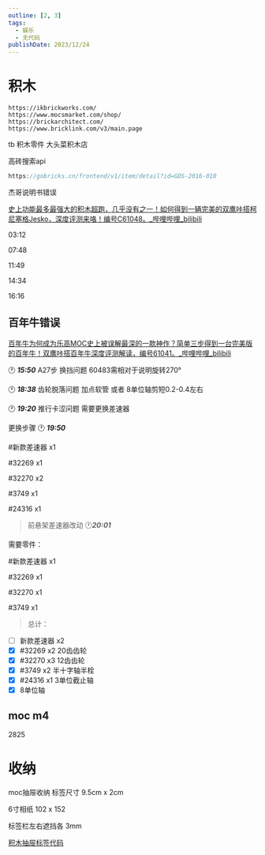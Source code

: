 ```yaml
---
outline: [2, 3]
tags: 
  - 娱乐
  - 无代码
publishDate: 2023/12/24
---
```

# 积木

```
https://ikbrickworks.com/
https://www.mocsmarket.com/shop/
https://brickarchitect.com/
https://www.bricklink.com/v3/main.page
```

tb 积木零件 大头菜积木店

高砖搜索api

```js
https://gobricks.cn/frontend/v1/item/detail?id=GDS-2016-010
```

杰哥说明书错误

[史上功能最多最强大的积木超跑，几乎没有之一！如何得到一辆完美的双鹰咔搭柯尼塞格Jesko，深度评测来咯！编号C61048。_哔哩哔哩_bilibili](https://www.bilibili.com/video/BV1yP411J7px/?spm_id_from=333.999.0.0&vd_source=3ce8ae9fa7144a403d012fcfd566221a)

03:12

07:48

11:49

14:34

16:16

## 百年牛错误

[百年牛为何成为乐高MOC史上被误解最深的一款神作？简单三步得到一台完美版的百年牛！双鹰咔搭百年牛深度评测解读，编号61041。_哔哩哔哩_bilibili](https://www.bilibili.com/video/BV1fv4y1F7R6/?spm_id_from=333.788&vd_source=3ce8ae9fa7144a403d012fcfd566221a)

🕐 ***15:50*** A27步 换挡问题 60483需相对于说明旋转270°

🕐 ***18:38*** 齿轮脱落问题 加点软管 或者 8单位轴剪短0.2-0.4左右

🕐 ***19:20*** 推行卡涩问题 需要更换差速器

更换步骤 🕐 ***19:50***

#新款差速器 x1

#32269 x1

#32270 x2

#3749 x1

#24316 x1

> 前悬架差速器改动 🕐***20:01***
> 

需要零件：

#新款差速器 x1

#32269 x1

#32270 x1

#3749 x1

> 总计：
> 
- [ ]  新款差速器 x2
- [x]  #32269 x2 20齿齿轮
- [x]  #32270 x3 12齿齿轮
- [x]  #3749 x2 半十字轴半栓
- [x]  #24316 x1 3单位截止轴
- [x]  8单位轴

## moc m4

2825

# 收纳

moc抽屉收纳 标签尺寸 9.5cm x 2cm

6寸相纸 102 x 152

标签栏左右遮挡各 3mm

[积木抽屉标签代码](https://www.notion.so/325590e5d7e24f4498c450e80beb7370?pvs=21)